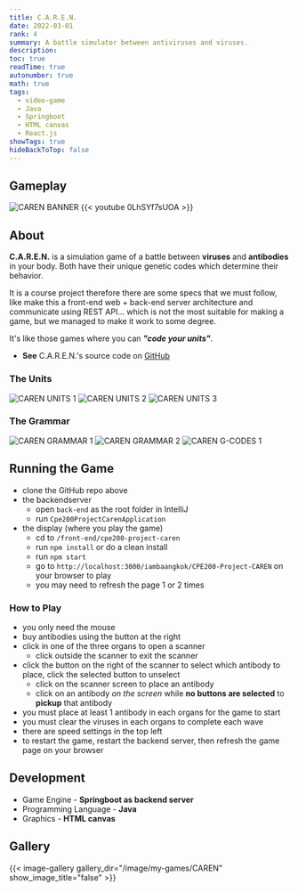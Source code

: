 ```yaml
---
title: C.A.R.E.N.
date: 2022-03-01
rank: 4
summary: A battle simulator between antiviruses and viruses.
description: 
toc: true
readTime: true
autonumber: true
math: true
tags:
  - video-game
  - Java
  - Springboot
  - HTML canvas
  - React.js
showTags: true
hideBackToTop: false
---
```


## Gameplay
![CAREN BANNER](</image/my-games/CAREN/CAREN BANNER.png>)
{{< youtube 0LhSYf7sUOA >}}

## About

**C.A.R.E.N.** is a simulation game of a battle between **viruses** and **antibodies** in your body. Both have their unique genetic codes which determine their behavior.

It is a course project therefore there are some specs that we must follow, like make this a front-end web + back-end server architecture and communicate using REST API... which is not the most suitable for making a game, but we managed to make it work to some degree.

It's like those games where you can ***"code your units"***.


* **See** C.A.R.E.N.'s source code on [GitHub](https://github.com/iambaangkok/CPE200-Project-CAREN)

### The Units

![CAREN UNITS 1](</image/my-games/CAREN/CAREN UNITS 1.png>)
![CAREN UNITS 2](</image/my-games/CAREN/CAREN UNITS 2.png>)
![CAREN UNITS 3](</image/my-games/CAREN/CAREN UNITS 3.png>)

### The Grammar

![CAREN GRAMMAR 1](</image/my-games/CAREN/CAREN GRAMMAR 1.png>)
![CAREN GRAMMAR 2](</image/my-games/CAREN/CAREN GRAMMAR 2.png>)
![CAREN G-CODES 1](</image/my-games/CAREN/CAREN G-CODES 1.png>)

## Running the Game

* clone the GitHub repo above
* the backendserver
  * open `back-end` as the root folder in IntelliJ
  * run `Cpe200ProjectCarenApplication`
* the display (where you play the game)
  * cd to `/front-end/cpe200-project-caren`
  * run `npm install` or do a clean install
  * run `npm start`
  * go to `http://localhost:3000/iambaangkok/CPE200-Project-CAREN` on your browser to play
  * you may need to refresh the page 1 or 2 times

### How to Play

* you only need the mouse
* buy antibodies using the button at the right
* click in one of the three organs to open a scanner
  * click outside the scanner to exit the scanner
* click the button on the right of the scanner to select which antibody to place, click the selected button to unselect
  * click on the scanner screen to place an antibody
  * click on an antibody *on the screen* while **no buttons are selected** to **pickup** that antibody
* you must place at least 1 antibody in each organs for the game to start
* you must clear the viruses in each organs to complete each wave
* there are speed settings in the top left
* to restart the game, restart the backend server, then refresh the game page on your browser

## Development

* Game Engine - **Springboot as backend server**
* Programming Language - **Java**
* Graphics - **HTML canvas**

## Gallery
{{< image-gallery gallery_dir="/image/my-games/CAREN" show_image_title="false" >}}
